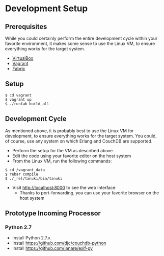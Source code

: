 # Development Setup

## Prerequisites

While you could certainly perform the entire development cycle within your favorite environment, it makes some sense to use the Linux VM, to ensure everything works for the target system.

* [VirtualBox](https://www.virtualbox.org)
* [Vagrant](http://www.vagrantup.com)
* [Fabric](http://www.fabfile.org)

## Setup

```
$ cd vagrant
$ vagrant up
$ ./runfab build_all
```

## Development Cycle

As mentioned above, it is probably best to use the Linux VM for development, to ensure everything works for the target system. You could, of course, use any system on which Erlang and CouchDB are supported.

* Perform the setup for the VM as described above.
* Edit the code using your favorite editor on the host system
* From the Linux VM, run the following commands:
```
$ cd /vagrant_data
$ rebar compile
$ ./_rel/tanuki/bin/tanuki
```
* Visit [http://localhost:8000](http://localhost:8000) to see the web interface
    * Thanks to port-forwarding, you can use your favorite browser on the host system

## Prototype Incoming Processor

### Python 2.7

* Install Python 2.7.x.
* Install https://github.com/djc/couchdb-python
* Install https://github.com/ianare/exif-py
